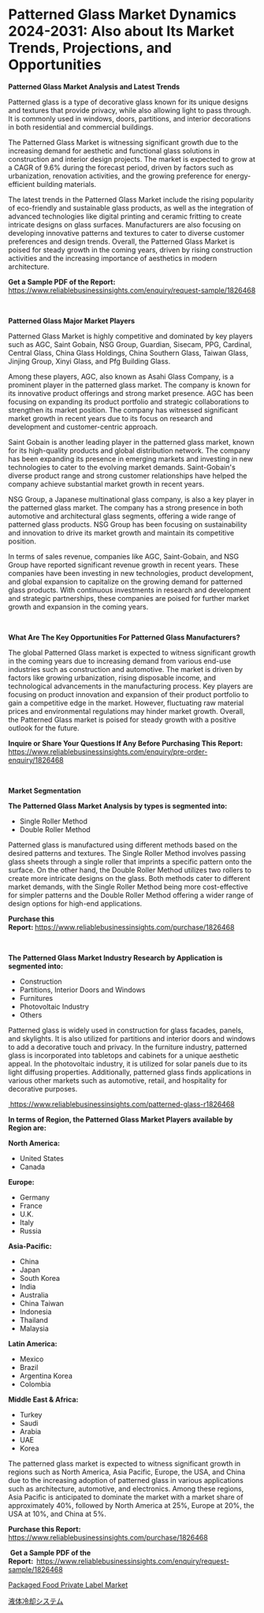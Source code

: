 <p><h1>Patterned Glass Market Dynamics 2024-2031: Also about Its Market Trends, Projections, and Opportunities</h1></p><p><strong>Patterned Glass Market Analysis and Latest Trends</strong></p>
<p><p>Patterned glass is a type of decorative glass known for its unique designs and textures that provide privacy, while also allowing light to pass through. It is commonly used in windows, doors, partitions, and interior decorations in both residential and commercial buildings.</p><p>The Patterned Glass Market is witnessing significant growth due to the increasing demand for aesthetic and functional glass solutions in construction and interior design projects. The market is expected to grow at a CAGR of 9.6% during the forecast period, driven by factors such as urbanization, renovation activities, and the growing preference for energy-efficient building materials.</p><p>The latest trends in the Patterned Glass Market include the rising popularity of eco-friendly and sustainable glass products, as well as the integration of advanced technologies like digital printing and ceramic fritting to create intricate designs on glass surfaces. Manufacturers are also focusing on developing innovative patterns and textures to cater to diverse customer preferences and design trends. Overall, the Patterned Glass Market is poised for steady growth in the coming years, driven by rising construction activities and the increasing importance of aesthetics in modern architecture.</p></p>
<p><strong>Get a Sample PDF of the Report:&nbsp;</strong> <a href="https://www.reliablebusinessinsights.com/enquiry/request-sample/1826468">https://www.reliablebusinessinsights.com/enquiry/request-sample/1826468</a></p>
<p>&nbsp;</p>
<p><strong>Patterned Glass Major Market Players</strong></p>
<p><p>Patterned Glass Market is highly competitive and dominated by key players such as AGC, Saint Gobain, NSG Group, Guardian, Sisecam, PPG, Cardinal, Central Glass, China Glass Holdings, China Southern Glass, Taiwan Glass, Jinjing Group, Xinyi Glass, and Pfg Building Glass.</p><p>Among these players, AGC, also known as Asahi Glass Company, is a prominent player in the patterned glass market. The company is known for its innovative product offerings and strong market presence. AGC has been focusing on expanding its product portfolio and strategic collaborations to strengthen its market position. The company has witnessed significant market growth in recent years due to its focus on research and development and customer-centric approach.</p><p>Saint Gobain is another leading player in the patterned glass market, known for its high-quality products and global distribution network. The company has been expanding its presence in emerging markets and investing in new technologies to cater to the evolving market demands. Saint-Gobain's diverse product range and strong customer relationships have helped the company achieve substantial market growth in recent years.</p><p>NSG Group, a Japanese multinational glass company, is also a key player in the patterned glass market. The company has a strong presence in both automotive and architectural glass segments, offering a wide range of patterned glass products. NSG Group has been focusing on sustainability and innovation to drive its market growth and maintain its competitive position.</p><p>In terms of sales revenue, companies like AGC, Saint-Gobain, and NSG Group have reported significant revenue growth in recent years. These companies have been investing in new technologies, product development, and global expansion to capitalize on the growing demand for patterned glass products. With continuous investments in research and development and strategic partnerships, these companies are poised for further market growth and expansion in the coming years.</p></p>
<p>&nbsp;</p>
<p><strong>What Are The Key Opportunities For Patterned Glass Manufacturers?</strong></p>
<p><p>The global Patterned Glass market is expected to witness significant growth in the coming years due to increasing demand from various end-use industries such as construction and automotive. The market is driven by factors like growing urbanization, rising disposable income, and technological advancements in the manufacturing process. Key players are focusing on product innovation and expansion of their product portfolio to gain a competitive edge in the market. However, fluctuating raw material prices and environmental regulations may hinder market growth. Overall, the Patterned Glass market is poised for steady growth with a positive outlook for the future.</p></p>
<p><strong>Inquire or Share Your Questions If Any Before Purchasing This Report:</strong> <a href="https://www.reliablebusinessinsights.com/enquiry/pre-order-enquiry/1826468">https://www.reliablebusinessinsights.com/enquiry/pre-order-enquiry/1826468</a></p>
<p>&nbsp;</p>
<p><strong>Market Segmentation</strong></p>
<p><strong>The Patterned Glass Market Analysis by types is segmented into:</strong></p>
<p><ul><li>Single Roller Method</li><li>Double Roller Method</li></ul></p>
<p><p>Patterned glass is manufactured using different methods based on the desired patterns and textures. The Single Roller Method involves passing glass sheets through a single roller that imprints a specific pattern onto the surface. On the other hand, the Double Roller Method utilizes two rollers to create more intricate designs on the glass. Both methods cater to different market demands, with the Single Roller Method being more cost-effective for simpler patterns and the Double Roller Method offering a wider range of design options for high-end applications.</p></p>
<p><strong>Purchase this Report:&nbsp;</strong><a href="https://www.reliablebusinessinsights.com/purchase/1826468">https://www.reliablebusinessinsights.com/purchase/1826468</a></p>
<p>&nbsp;</p>
<p><strong>The Patterned Glass Market Industry Research by Application is segmented into:</strong></p>
<p><ul><li>Construction</li><li>Partitions, Interior Doors and Windows</li><li>Furnitures</li><li>Photovoltaic Industry</li><li>Others</li></ul></p>
<p><p>Patterned glass is widely used in construction for glass facades, panels, and skylights. It is also utilized for partitions and interior doors and windows to add a decorative touch and privacy. In the furniture industry, patterned glass is incorporated into tabletops and cabinets for a unique aesthetic appeal. In the photovoltaic industry, it is utilized for solar panels due to its light diffusing properties. Additionally, patterned glass finds applications in various other markets such as automotive, retail, and hospitality for decorative purposes.</p></p>
<p><a href="https://www.reliablebusinessinsights.com/patterned-glass-r1826468">&nbsp;https://www.reliablebusinessinsights.com/patterned-glass-r1826468</a></p>
<p><strong>In terms of Region, the Patterned Glass Market Players available by Region are:</strong></p>
<p>
    <p> <strong> North America: </strong>
        <ul>
            <li>United States</li>
            <li>Canada</li>
        </ul>
        </p> 
    <p> <strong> Europe: </strong>
        <ul>
            <li>Germany</li>
            <li>France</li>
            <li>U.K.</li>
            <li>Italy</li>
            <li>Russia</li>
        </ul>
        </p> 
    <p> <strong> Asia-Pacific: </strong>
        <ul>
            <li>China</li>
            <li>Japan</li>
            <li>South Korea</li>
            <li>India</li>
            <li>Australia</li>
            <li>China Taiwan</li>
            <li>Indonesia</li>
            <li>Thailand</li>
            <li>Malaysia</li>
        </ul>
        </p> 
    <p> <strong> Latin America: </strong>
        <ul>
            <li>Mexico</li>
            <li>Brazil</li>
            <li>Argentina Korea</li>
            <li>Colombia</li>
        </ul>
        </p> 
    <p> <strong> Middle East & Africa: </strong>
        <ul>
            <li>Turkey</li>
            <li>Saudi</li>
            <li>Arabia</li>
            <li>UAE</li>
            <li>Korea</li>
        </ul>
    </p>
    </p>
<p><p>The patterned glass market is expected to witness significant growth in regions such as North America, Asia Pacific, Europe, the USA, and China due to the increasing adoption of patterned glass in various applications such as architecture, automotive, and electronics. Among these regions, Asia Pacific is anticipated to dominate the market with a market share of approximately 40%, followed by North America at 25%, Europe at 20%, the USA at 10%, and China at 5%.</p></p>
<p><strong>Purchase this Report: </strong><a href="https://www.reliablebusinessinsights.com/purchase/1826468">https://www.reliablebusinessinsights.com/purchase/1826468</a></p>
<p>&nbsp;<strong>Get a Sample PDF of the Report:&nbsp;&nbsp;</strong><a href="https://www.reliablebusinessinsights.com/enquiry/request-sample/1826468">https://www.reliablebusinessinsights.com/enquiry/request-sample/1826468</a></p>
<p><strong></strong></p>
<p><p><a href="https://github.com/fauzi1101fauzi/Market-Research-Report-List-1/blob/main/packaged-food-private-label-market.md">Packaged Food Private Label Market</a></p><p><a href="https://github.com/xtkhtofdt934839/Market-Research-Report-List-3/blob/main/74693782387.md">液体冷却システム</a></p></p>